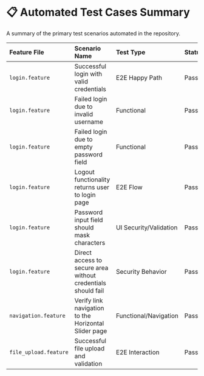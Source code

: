 # 📋 Automated Test Cases Summary

A summary of the primary test scenarios automated in the repository.

| Feature File | Scenario Name | Test Type | Status |
| :--- | :--- | :--- | :--- |
| `login.feature` | Successful login with valid credentials | E2E Happy Path | Pass |
| `login.feature` | Failed login due to invalid username | Functional | Pass |
| `login.feature` | Failed login due to empty password field | Functional | Pass |
| `login.feature` | Logout functionality returns user to login page | E2E Flow | Pass |
| `login.feature` | Password input field should mask characters | UI Security/Validation | Pass |
| `login.feature` | Direct access to secure area without credentials should fail | Security Behavior | Pass |
| `navigation.feature` | Verify link navigation to the Horizontal Slider page | Functional/Navigation | Pass |
| `file_upload.feature` | Successful file upload and validation | E2E Interaction | Pass |